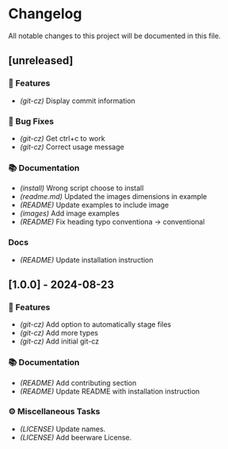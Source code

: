 # Changelog

All notable changes to this project will be documented in this file.

## [unreleased]

### 🚀 Features

- *(git-cz)* Display commit information

### 🐛 Bug Fixes

- *(git-cz)* Get ctrl+c to work
- *(git-cz)* Correct usage message

### 📚 Documentation

- *(install)* Wrong script choose to install
- *(readme.md)* Updated the images dimensions in example
- *(README)* Update examples to include image
- *(images)* Add image examples
- *(README)* Fix heading typo conventiona -> conventional

### Docs

- *(README)* Update installation instruction

## [1.0.0] - 2024-08-23

### 🚀 Features

- *(git-cz)* Add option to automatically stage files
- *(git-cz)* Add more types
- *(git-cz)* Add initial git-cz

### 📚 Documentation

- *(README)* Add contributing section
- *(README)* Update README with installation instruction

### ⚙️ Miscellaneous Tasks

- *(LICENSE)* Update names.
- *(LICENSE)* Add beerware License.

<!-- generated by git-cliff -->
